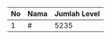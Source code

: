 | No | Nama            | Jumlah Level |
|----|-----------------|--------------|
| 1  | #    |    5235        |
